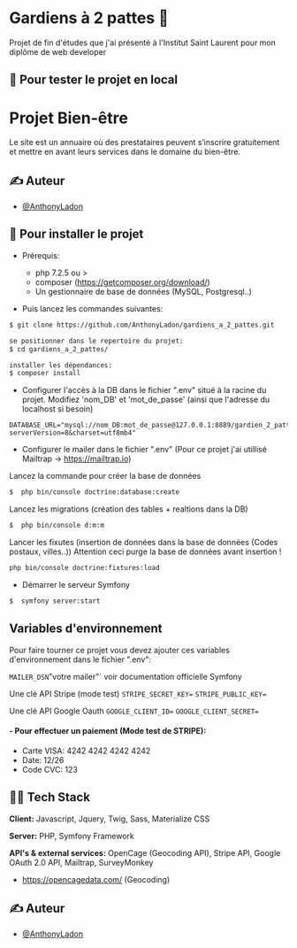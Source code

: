 # Gardiens à 2 pattes 🐶

Projet de fin d'études que j'ai présenté à l'Institut Saint Laurent pour mon diplôme de web developer

## 🚀 Pour tester le projet en local

# Projet Bien-être

Le site est un annuaire où des prestataires peuvent s’inscrire gratuitement et mettre en avant leurs services dans le domaine du bien-être.

## ✍️ Auteur

- [@AnthonyLadon](https://www.github.com/anthonyladon)

## 🚀 Pour installer le projet

- Prérequis:

  - php 7.2.5 ou >
  - composer (https://getcomposer.org/download/)
  - Un gestionnaire de base de données (MySQL, Postgresql..)

- Puis lancez les commandes suivantes:

```bash
$ git clone https://github.com/AnthonyLadon/gardiens_a_2_pattes.git

se positionner dans le repertoire du projet:
$ cd gardiens_a_2_pattes/

installer les dépendances:
$ composer install
```

- Configurer l'accès à la DB dans le fichier ".env" situé à la racine du projet. Modifiez 'nom_DB' et 'mot_de_passe' (ainsi que l'adresse du localhost si besoin)

```
DATABASE_URL="mysql://nom_DB:mot_de_passe@127.0.0.1:8889/gardien_2_pattes?serverVersion=8&charset=utf8mb4"
```

- Configurer le mailer dans le fichier ".env" (Pour ce projet j'ai utillisé Mailtrap -> https://mailtrap.io)

Lancez la commande pour créer la base de données

```bash
$  php bin/console doctrine:database:create
```

Lancez les migrations (création des tables + realtions dans la DB)

```bash
$  php bin/console d:m:m
```

Lancer les fixutes (insertion de données dans la base de données (Codes postaux, villes..)) Attention ceci purge la base de données avant insertion !

```bash
php bin/console doctrine:fixtures:load
```

- Démarrer le serveur Symfony

```bash
$  symfony server:start
```

## Variables d'environnement

Pour faire tourner ce projet vous devez ajouter ces variables d'environnement dans le fichier ".env":

`MAILER_DSN`"votre mailer"` voir documentation officielle Symfony

Une clé API Stripe (mode test)
`STRIPE_SECRET_KEY=`
`STRIPE_PUBLIC_KEY=`

Une clé API Google Oauth
`GOOGLE_CLIENT_ID=`
`GOOGLE_CLIENT_SECRET=`

#### - Pour effectuer un paiement (Mode test de STRIPE):

- Carte VISA: 4242 4242 4242 4242
- Date: 12/26
- Code CVC: 123

## 🧑‍🔧 Tech Stack

**Client:** Javascript, Jquery, Twig, Sass, Materialize CSS

**Server:** PHP, Symfony Framework

**API's & external services:** OpenCage (Geocoding API), Stripe API, Google OAuth 2.0 API, Mailtrap, SurveyMonkey

- https://opencagedata.com/ (Geocoding)

## ✍️ Auteur

- [@AnthonyLadon](https://www.github.com/anthonyladon)
